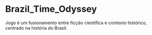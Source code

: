 # Brazil_Time_Odyssey
Jogo é um fusionamento entre ficção científica e contexto histórico, centrado na história do Brasil. 

